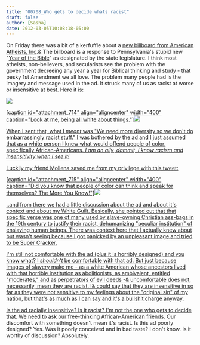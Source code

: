 ```yaml
---
title: "00708_Who gets to decide whats racist"
draft: false
author: [Sasha]
date: 2012-03-05T10:08:18-05:00
---
```


On Friday there was a bit of a kerfuffle about a [new billboard from American Atheists, Inc](http://atheists.org/blog/2012/03/01/billboard_to_challenge_year_of_the_bible).&  The billboard is a response to Pennsylvania's stupid new "[Year of the Bible](http://www.newsworks.org/index.php/local/item/33315-lawmakers-designate-year-of-the-bible-in-pa)" as designated by the state legislature. I think most atheists, non-believers, and secularists see the problem with the government decreeing any year a year for Biblical thinking and study - that pesky 1st Amendment we all love. The problem many people had is the imagery and message used in the ad. It struck many of us as racist at worse or insensitive at best. Here it is:

<a href="http://www.morethanmen.org/wp-content/uploads/2012/03/AABillboard.png">![](http://www.morethanmen.org/wp-content/uploads/2012/03/AABillboard.png)

[caption id="attachment_714" align="aligncenter" width="400" caption="Look at me, being all white about things."]<a href="http://www.morethanmen.org/wp-content/uploads/2012/03/tweet1.jpg">![](http://www.morethanmen.org/wp-content/uploads/2012/03/tweet1.jpg)

When I sent that, what I _meant_ was "We need more diversity so we don't do embarrassingly racist stuff." I was bothered by the ad and I just assumed that as a white person I knew what would offend people of color, specifically African-Americans. _I am an ally, dammit, I know racism and insensitivity when I see it!_

Luckily my friend Mollena saved me from my privilege with this tweet:

[caption id="attachment_715" align="aligncenter" width="400" caption="Did you know that people of color can think and speak for themselves? The More You Know!"]<a href="http://www.morethanmen.org/wp-content/uploads/2012/03/tweet2.jpg">![](http://www.morethanmen.org/wp-content/uploads/2012/03/tweet2.jpg)

..and from there we had a little discussion about the ad and about it's context and about my White Guilt. Basically, she pointed out that that specific verse was one of many used by slave-owning Christian ass-bags in the 19th century to justify their racist, dehumanizing "peculiar institution" of enslaving human beings. There was context here that I actually knew about but wasn't seeing because I got panicked by an unpleasant image and tried to be Super Cracker.

I'm still not comfortable with the ad (plus it is horribly designed) and you know what? I _shouldn't_ be comfortable with that ad. But just because images of slavery make me - as a white American whose ancestors lived with that horrible institution as abolitionists, as ambivalent, entitled "moderates," and as perpetrators of evil deeds -&  uncomfortable does not, necessarily, mean they are racist. I&  could say that they are insensitive in so far as they were not sensitive to my feelings about the "original sin" of my nation, but that's as much as I can say and it's a bullshit charge anyway.

Is the ad racially insensitive? Is it racist? I'm not the one who gets to decide that. We need to ask our [free-thinking African-American friends](http://aahumanism.net/). Our discomfort with something doesn't mean it's racist. Is this ad poorly designed? Yes. Was it poorly conceived and in bad taste? I don't know. Is it worthy of discussion? Absolutely.
